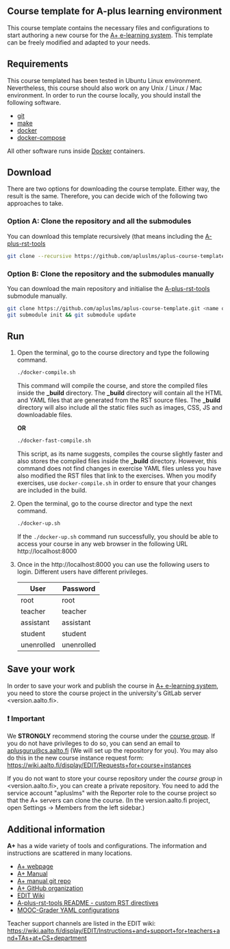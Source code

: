 ## Course template for A-plus learning environment

This course template contains the necessary files and configurations to start authoring a new course for the
[A+ e-learning system](https://plus.cs.aalto.fi/). This template can be freely modified and adapted to your needs.

## Requirements

This course templated has been tested in Ubuntu Linux environment. Nevertheless, this course should also work on any
Unix / Linux / Mac environment. In order to run the course locally, you should install the following software.

-   [git](https://git-scm.com/)
-   [make](https://www.gnu.org/software/make/)
-   [docker](https://docs.docker.com/engine/installation/)
-   [docker-compose](https://docs.docker.com/compose/install/)

All other software runs inside [Docker](https://www.docker.com/) containers.

## Download

There are two options for downloading the course template. Either way, the result is the same. Therefore, you can decide
wich of the following two approaches to take.

### Option A: Clone the repository and all the submodules

You can download this template recursively (that means including the [A-plus-rst-tools](https://github.com/apluslms/a-plus-rst-tools)

```sh
git clone --recursive https://github.com/apluslms/aplus-course-template.git <name of your course>
```

### Option B: Clone the repository and the submodules manually

You can download the main repository and initialise the [A-plus-rst-tools](https://github.com/apluslms/a-plus-rst-tools)
submodule manually.

```sh
git clone https://github.com/apluslms/aplus-course-template.git <name of your course>
git submodule init && git submodule update
```

## Run

1. Open the terminal, go to the course directory and type the following command.

    ```sh
    ./docker-compile.sh
    ```

    This command will compile the course, and store the compiled files inside the **\_build** directory. The **\_build**
    directory will contain all the HTML and YAML files that are generated from the RST source files. The **\_build**
    directory will also include all the static files such as images, CSS, JS and downloadable files.

    **OR**

    ```sh
    ./docker-fast-compile.sh
    ```

    This script, as its name suggests, compiles the course slightly faster and also stores the compiled files inside the
    **\_build** directory. However, this command does not find changes in exercise YAML files unless you have also modified
    the RST files that link to the exercises. When you modify exercises, use `docker-compile.sh` in order to
    ensure that your changes are included in the build.

2. Open the terminal, go to the course director and type the next command.

    ```sh
    ./docker-up.sh
    ```

    If the `./docker-up.sh` command run successfully, you should be able to access your course in any web browser in the
    following URL http://localhost:8000

3. Once in the http://localhost:8000 you can use the following users to login. Different users have different privileges.

    | User       | Password   |
    | ---------- | ---------- |
    | root       | root       |
    | teacher    | teacher    |
    | assistant  | assistant  |
    | student    | student    |
    | unenrolled | unenrolled |

## Save your work

In order to save your work and publish the course in [A+ e-learning system](https://plus.cs.aalto.fi/), you need to store
the course project in the university's GitLab server <version.aalto.fi>.

### ❗️ Important

We **STRONGLY** recommend storing the course under the [course group](https://version.aalto.fi/gitlab/course). If you
do not have privileges to do so, you can send an email to <aplusguru@cs.aalto.fi> (We will set up the repository for
you). You may also do this in the new course instance request form:
https://wiki.aalto.fi/display/EDIT/Requests+for+course+instances

If you do not want to store your course repository under the _course group_ in <version.aalto.fi>, you can create a
private repository. You need to add the service account "apluslms" with the Reporter role to the course project
so that the A+ servers can clone the course.
(In the version.aalto.fi project, open Settings -> Members from the left sidebar.)

## Additional information

**A+** has a wide variety of tools and configurations.
The information and instructions are scattered in many locations.

-   [A+ webpage](https://apluslms.github.io/)
-   [A+ Manual](https://plus.cs.aalto.fi/aplus-manual/master/)
-   [A+ manual git repo](https://github.com/apluslms/aplus-manual)
-   [A+ GitHub organization](https://github.com/apluslms/)
-   [EDIT Wiki](https://wiki.aalto.fi/display/EDIT/)
-   [A-plus-rst-tools README - custom RST directives](https://github.com/apluslms/a-plus-rst-tools/blob/master/README.md)
-   [MOOC-Grader YAML configurations](https://github.com/apluslms/mooc-grader/blob/master/courses/README.md)

Teacher support channels are listed in the EDIT wiki:
https://wiki.aalto.fi/display/EDIT/Instructions+and+support+for+teachers+and+TAs+at+CS+department
